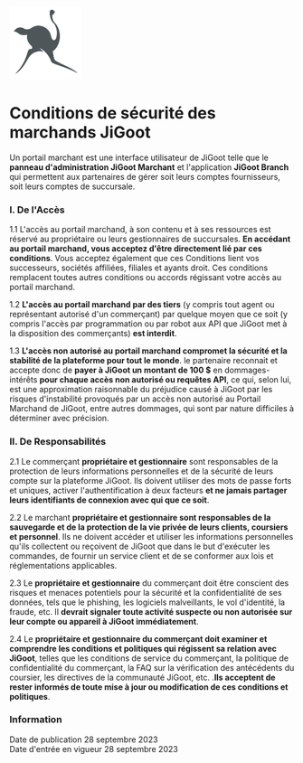 <img src="https://github.com/Dlvnkenye/terms/blob/main/logo520.png" width="128" height="128">

# Conditions de sécurité des marchands JiGoot


Un portail marchant est une interface utilisateur de JiGoot telle que le **panneau d'administration JiGoot Marchant** et l'application **JiGoot Branch** qui permettent aux partenaires de gérer soit leurs comptes fournisseurs, soit leurs comptes de succursale.



### I. De l'Accès

1.1 L'accès au portail marchand, à son contenu et à ses ressources est réservé au propriétaire ou leurs gestionnaires de succursales. **En accédant au portail marchand, vous acceptez d'être directement lié par ces conditions**. Vous acceptez également que ces Conditions lient vos successeurs, sociétés affiliées, filiales et ayants droit. Ces conditions remplacent toutes autres conditions ou accords régissant votre accès au portail marchand.

1.2 **L'accès au portail marchand par des tiers** (y compris tout agent ou représentant autorisé d'un commerçant) par quelque moyen que ce soit (y compris l'accès par programmation ou par robot aux API que JiGoot met à la disposition des commerçants) **est interdit**.

1.3 **L'accès non autorisé au portail marchand compromet la sécurité et la stabilité de la plateforme pour tout le monde**. le partenaire reconnait et accepte donc de **payer à JiGoot un montant de 100 $** en dommages-intérêts **pour chaque accès non autorisé ou requêtes API**, ce qui, selon lui, est une approximation raisonnable du préjudice causé à JiGoot par les risques d'instabilité provoqués par un accès non autorisé au Portail Marchand de JiGoot, entre autres dommages, qui sont par nature difficiles à déterminer avec précision.



### II. De Responsabilités

2.1 Le commerçant **propriétaire et gestionnaire** sont responsables de la protection de leurs informations personnelles et de la sécurité de leurs compte sur la plateforme JiGoot. Ils doivent utiliser des mots de passe forts et uniques, activer l'authentification à deux facteurs **et ne jamais partager leurs identifiants de connexion avec qui que ce soit**.

2.2 Le marchant **propriétaire et gestionnaire sont responsables de la sauvegarde et de la protection de la vie privée de leurs clients, coursiers et personnel**. Ils ne doivent accéder et utiliser les informations personnelles qu'ils collectent ou reçoivent de JiGoot que dans le but d'exécuter les commandes, de fournir un service client et de se conformer aux lois et réglementations applicables.

2.3 Le **propriétaire et gestionnaire** du commerçant doit être conscient des risques et menaces potentiels pour la sécurité et la confidentialité de ses données, tels que le phishing, les logiciels malveillants, le vol d'identité, la fraude, etc. Il **devrait signaler toute activité suspecte ou non autorisée sur leur compte ou appareil à JiGoot immédiatement**.

2.4 Le **propriétaire et gestionnaire du commerçant doit examiner et comprendre les conditions et politiques qui régissent sa relation avec JiGoot**, telles que les conditions de service du commerçant, la politique de confidentialité du commerçant, la FAQ sur la vérification des antécédents du coursier, les directives de la communauté JiGoot, etc. .**Ils acceptent de rester informés de toute mise à jour ou modification de ces conditions et politiques**.



### Information

Date de publication 28 septembre 2023\
Date d'entrée en vigueur 28 septembre 2023
